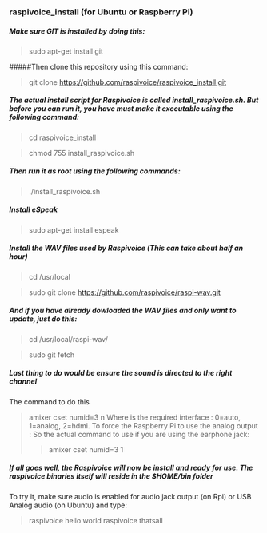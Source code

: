 ### raspivoice_install (for Ubuntu or Raspberry Pi)

##### Make sure GIT is installed by doing this:
> sudo apt-get install git

#####Then clone this repository using this command:
> git clone https://github.com/raspivoice/raspivoice_install.git

##### The actual install script for Raspivoice is called install_raspivoice.sh. But before you can run it, you have must make it executable using the following command:

> cd raspivoice_install

> chmod 755 install_raspivoice.sh

##### Then run it as root using the following commands:
> ./install_raspivoice.sh

##### Install eSpeak
> sudo apt-get install espeak

##### Install the WAV files used by Raspivoice (This can take about half an hour)

> cd /usr/local

> sudo git clone https://github.com/raspivoice/raspi-wav.git

##### And if you have already dowloaded the WAV files and only want to update, just do this:

> cd /usr/local/raspi-wav/

> sudo git fetch

##### Last thing to do would be ensure the sound is directed to the right channel
 The command to do this 
> amixer cset numid=3 n
 Where <n> is the required interface : 0=auto, 1=analog, 2=hdmi. To force the Raspberry Pi to use the analog output :
 So the actual command to use if you are using the earphone jack:
>> amixer cset numid=3 1


##### If all goes well, the Raspivoice will now be install and ready for use.  The raspivoice binaries itself will reside in the $HOME/bin folder

To try it, make sure audio is enabled for audio jack output (on Rpi) or USB Analog audio (on Ubuntu) and type:

> raspivoice hello world
> raspivoice thatsall





